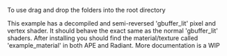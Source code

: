 To use drag and drop the folders into the root directory

This example has a decompiled and semi-reversed 'gbuffer_lit' pixel and vertex shader. It should behave the exact same as the normal 'gbuffer_lit' shaders. After installing you should find the material/texture called 'example_material' in both APE and Radiant.
More documentation is a WIP
